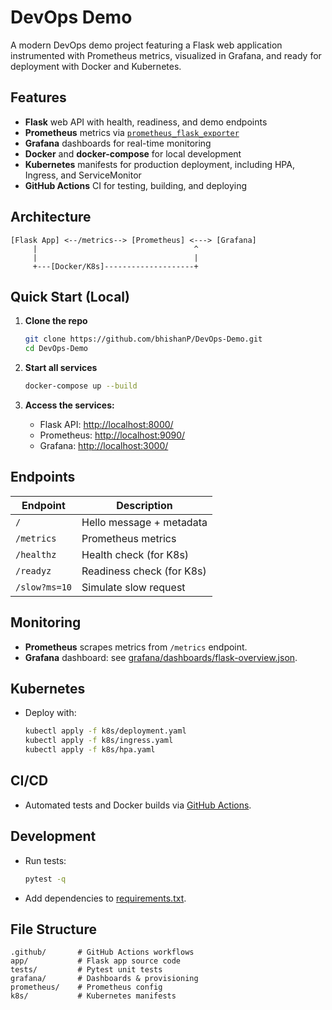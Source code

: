 # DevOps Demo

A modern DevOps demo project featuring a Flask web application instrumented with Prometheus metrics, visualized in Grafana, and ready for deployment with Docker and Kubernetes.

## Features

- **Flask** web API with health, readiness, and demo endpoints
- **Prometheus** metrics via [`prometheus_flask_exporter`](https://github.com/rycus86/prometheus_flask_exporter)
- **Grafana** dashboards for real-time monitoring
- **Docker** and **docker-compose** for local development
- **Kubernetes** manifests for production deployment, including HPA, Ingress, and ServiceMonitor
- **GitHub Actions** CI for testing, building, and deploying

## Architecture

```
[Flask App] <--/metrics--> [Prometheus] <---> [Grafana]
     |                                   ^
     |                                   |
     +---[Docker/K8s]--------------------+
```

## Quick Start (Local)

1. **Clone the repo**
   ```sh
   git clone https://github.com/bhishanP/DevOps-Demo.git
   cd DevOps-Demo
   ```

2. **Start all services**
   ```sh
   docker-compose up --build
   ```

3. **Access the services:**
   - Flask API: [http://localhost:8000/](http://localhost:8000/)
   - Prometheus: [http://localhost:9090/](http://localhost:9090/)
   - Grafana: [http://localhost:3000/](http://localhost:3000/)

## Endpoints

| Endpoint      | Description                |
|---------------|---------------------------|
| `/`           | Hello message + metadata   |
| `/metrics`    | Prometheus metrics         |
| `/healthz`    | Health check (for K8s)    |
| `/readyz`     | Readiness check (for K8s) |
| `/slow?ms=10` | Simulate slow request     |

## Monitoring

- **Prometheus** scrapes metrics from `/metrics` endpoint.
- **Grafana** dashboard: see [grafana/dashboards/flask-overview.json](grafana/dashboards/flask-overview.json).

## Kubernetes

- Deploy with:
  ```sh
  kubectl apply -f k8s/deployment.yaml
  kubectl apply -f k8s/ingress.yaml
  kubectl apply -f k8s/hpa.yaml
  ```

## CI/CD

- Automated tests and Docker builds via [GitHub Actions](.github/workflows/ci.yml).

## Development

- Run tests:
  ```sh
  pytest -q
  ```
- Add dependencies to [requirements.txt](requirements.txt).

## File Structure

```
.github/       # GitHub Actions workflows
app/           # Flask app source code
tests/         # Pytest unit tests
grafana/       # Dashboards & provisioning
prometheus/    # Prometheus config
k8s/           # Kubernetes manifests

```